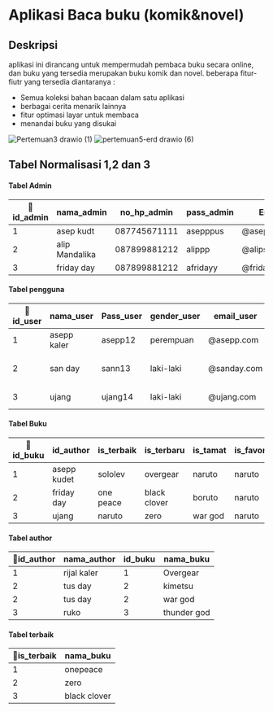 # 
# Aplikasi Baca buku (komik&novel)
## Deskripsi
aplikasi ini dirancang untuk mempermudah pembaca buku secara online, dan buku yang tersedia merupakan buku komik dan novel. beberapa fitur-fiutr yang tersedia diantaranya :

- Semua koleksi bahan bacaan dalam satu aplikasi
- berbagai cerita menarik lainnya
- fitur optimasi layar untuk membaca
- menandai buku yang disukai

![Pertemuan3 drawio (1)](https://user-images.githubusercontent.com/100669802/164356211-e7a2e2ad-2142-4fcb-a641-2928a83c32f5.png)
![pertemuan5-erd drawio (6)](https://user-images.githubusercontent.com/100669802/164356374-60bef831-34d5-4f8e-8f7f-a8a3e0a60cd9.png)


## Tabel Normalisasi 1,2 dan 3

#### Tabel Admin
|🔑id_admin|nama_admin|no_hp_admin|pass_admin|Email_admin|Gender_user|
|---|---|---|---|---|---|
|1|asep kudt|087745671111|asepppus|@asepppgmail.com|Kali-laki|
|2|alip Mandalika|087899881212|alippp|@alipsndahgmail.com|Kali-laki|
|3|friday day|087899881212|afridayy|@friday.gmailcom|Kali-laki|

#### Tabel pengguna
|🔑id_user|nama_user|Pass_user|gender_user|email_user|History|Favorit|
|---|---|---|---|---|---|---|
|1|asepp kaler|asepp12|perempuan|@asepp.com|black-121222|one peace|
|2|san day|sann13|laki-laki|@sanday.com|one peace-130322|zero|
|3|ujang|ujang14|laki-laki|@ujang.com|zero-110722|black|

#### Tabel Buku
|🔑id_buku|id_author|is_terbaik|is_terbaru|is_tamat|is_favorit|
|---|---|---|---|---|---|
|1|asepp kudet|sololev|overgear|naruto|naruto|
|2|friday day|one peace|black clover|boruto|naruto|
|3|ujang|naruto|zero|war god|naruto|

#### Tabel author
|🔑id_author|nama_author|id_buku|nama_buku|
|---|---|---|---|
|1|rijal kaler|1|Overgear|
|2|tus day|2|kimetsu|
|2|tus day|2|war god|
|3|ruko|3|thunder god|

#### Tabel terbaik
|🔑is_terbaik|nama_buku|
|---|---|
|1|onepeace|
|2|zero|
|3|black clover|
